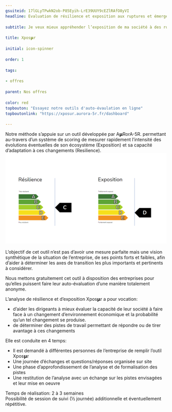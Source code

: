 ```yaml
---
gsuiteid: 17lGLyTPwkN2ob-P85Eyih-LrE39UUY9cEZlRAfO8yVI
headline: Evaluation de résilience et exposition aux ruptures et émergences 

subtitle: Je veux mieux appréhender l’exposition de ma société à des ruptures ou émergences de marché et sa capacité d’adaptation

title: Xpos𝝻r 

initial: icon-spinner

order: 1

tags:

- offres

parent: Nos offres

color: red
topbouton: "Essayez notre outils d'auto-évaulation en ligne"
topboutonlink: "https://xposur.aurora-5r.fr/dashboard"

---
```


Notre méthode s’appuie sur un outil développée par A𝝻RorA-5R. permettant au-travers d’un système de scoring de mesurer rapidement l’intensité des évolutions éventuelles de son écosystème (Exposition) et sa capacité d’adaptation à ces changements (Resilience).![](images/image1.png)

L’objectif de cet outil n’est pas d’avoir une mesure parfaite mais une vision synthétique de la situation de l’entreprise, de ses points forts et faibles, afin d’aider à déterminer les axes de transition les plus importants et pertinents à considérer.

Nous mettons gratuitement cet outil à disposition des entreprises pour qu’elles puissent faire leur auto-évaluation d’une manière totalement anonyme.

L’analyse de résilience et d’exposition Xpos𝝻r a pour vocation:


* d’aider les dirigeants à mieux évaluer la capacité de leur société à faire face à un changement d’environnement économique et la probabilité qu’un tel changement se produise.
* de déterminer des pistes de travail permettant de répondre ou de tirer avantage à ces changements

Elle est conduite en 4 temps:


* Il est demandé à différentes personnes de l’entreprise de remplir l’outil Xpos𝝻r 
* Une journée d’échanges et questions/réponses organisée sur site
* Une phase d’approfondissement de l’analyse et de formalisation des pistes
* Une restitution de l’analyse avec un échange sur les pistes envisagées et leur mise en oeuvre

Temps de réalisation: 2 à 3 semaines  
Possibilité de session de suivi (½ journée) additionnelle et éventuellement répétitive.

